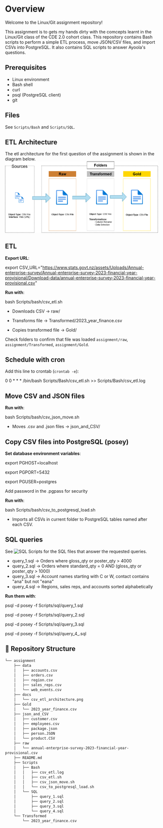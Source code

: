 # Overview

Welcome to the Linux/Git assignment repository!

This assignment is to gets my hands dirty with the comcepts learnt in the Linux/Git class of the CDE 2.0 cohort class.
This repository contains Bash scripts to perform a simple ETL process, move JSON/CSV files, and import CSVs into PostgreSQL. It also contains SQL scripts to answer Ayoola's questions.

## Prerequisites

- Linux environment
- Bash shell
- curl
- psql (PostgreSQL client)
- git

## Files

See `Scripts/Bash` and `Scripts/SQL`.

## ETL Architecture

The etl architecture for the first question of the assignment is shown in the diagram below.
![ETL Architecture](docs/csv_etl_architecture.png)

## ETL

**Export URL**:

export CSV_URL="https://www.stats.govt.nz/assets/Uploads/Annual-enterprise-survey/Annual-enterprise-survey-2023-financial-year-provisional/Download-data/annual-enterprise-survey-2023-financial-year-provisional.csv"


**Run with**:

bash Scripts/bash/csv_etl.sh

* Downloads CSV -> raw/

* Transforms file -> Transformed/2023_year_finance.csv

* Copies transformed file -> Gold/


Check folders to confirm that file was loaded `assignment/raw`, `assignment/Transformed`, `assignment/Gold`.

## Schedule with cron

Add this line to crontab (`crontab -e`):

0 0 * * * /bin/bash Scripts/Bash/csv_etl.sh >> Scripts/Bash/csv_etl.log

## Move CSV and JSON files

**Run with**:

bash Scripts/bash/csv_json_move.sh

* Moves .csv and .json files -> json_and_CSV/

## Copy CSV files into PostgreSQL (posey)

**Set database environment variables**:

export PGHOST=localhost

export PGPORT=5432

export PGUSER=postgres

Add password in the .pgpass for security

**Run with**:

bash Scripts/bash/csv_to_postgresql_load.sh

* Imports all CSVs in current folder to PostgreSQL tables named after each CSV.

## SQL queries

See ![SQL Scripts](Scripts/SQL) for the SQL files that answer the requested queries.

* query_1.sql -> Orders where gloss_qty or poster_qty > 4000
* query_2.sql -> Orders where standard_qty = 0 AND (gloss_qty or poster_qty > 1000)
* query_3.sql -> Account names starting with C or W, contact contains "ana" but not "eana"
* query_4.sql -> Regions, sales reps, and accounts sorted alphabetically

**Run them with**:

psql -d posey -f Scripts/sql/query_1.sql

psql -d posey -f Scripts/sql/query_2.sql

psql -d posey -f Scripts/sql/query_3.sql

psql -d posey -f Scripts/sql/query_4_.sql

## 📂 Repository Structure
```
└── assignment
    ├── data
    │   ├── accounts.csv
    │   ├── orders.csv
    │   ├── region.csv
    │   ├── sales_reps.csv
    │   └── web_events.csv
    ├── docs
    │   └── csv_etl_architecture.png
    ├── Gold
    │   └── 2023_year_finance.csv
    ├── json_and_CSV
    │   ├── customer.csv
    │   ├── employees.csv
    │   ├── package.json
    │   ├── person.JSON
    │   └── product.CSV
    ├── raw
    │   └── annual-enterprise-survey-2023-financial-year-provisional.csv
    ├── README.md
    ├── Scripts
    │   ├── Bash
    │   │   ├── csv_etl.log
    │   │   ├── csv_etl.sh
    │   │   ├── csv_json_move.sh
    │   │   └── csv_to_postgresql_load.sh
    │   └── SQL
    │       ├── query_1.sql
    │       ├── query_2.sql
    │       ├── query_3.sql
    │       └── query_4.sql
    └── Transformed
        └── 2023_year_finance.csv
```
